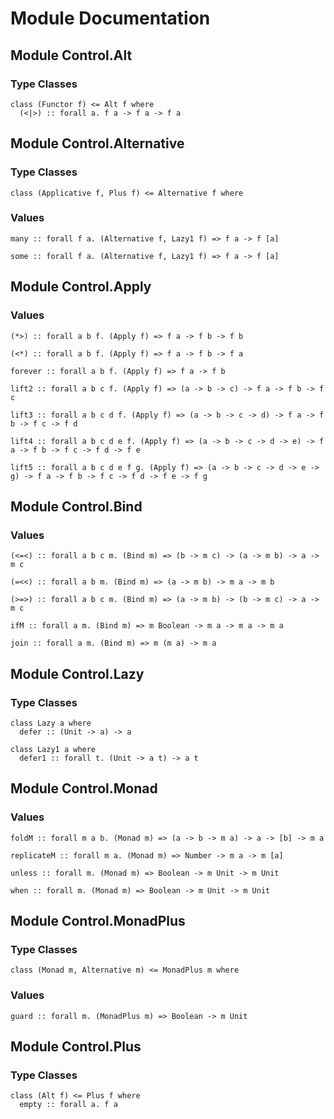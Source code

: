 # Module Documentation

## Module Control.Alt

### Type Classes

    class (Functor f) <= Alt f where
      (<|>) :: forall a. f a -> f a -> f a


## Module Control.Alternative

### Type Classes

    class (Applicative f, Plus f) <= Alternative f where


### Values

    many :: forall f a. (Alternative f, Lazy1 f) => f a -> f [a]

    some :: forall f a. (Alternative f, Lazy1 f) => f a -> f [a]


## Module Control.Apply

### Values

    (*>) :: forall a b f. (Apply f) => f a -> f b -> f b

    (<*) :: forall a b f. (Apply f) => f a -> f b -> f a

    forever :: forall a b f. (Apply f) => f a -> f b

    lift2 :: forall a b c f. (Apply f) => (a -> b -> c) -> f a -> f b -> f c

    lift3 :: forall a b c d f. (Apply f) => (a -> b -> c -> d) -> f a -> f b -> f c -> f d

    lift4 :: forall a b c d e f. (Apply f) => (a -> b -> c -> d -> e) -> f a -> f b -> f c -> f d -> f e

    lift5 :: forall a b c d e f g. (Apply f) => (a -> b -> c -> d -> e -> g) -> f a -> f b -> f c -> f d -> f e -> f g


## Module Control.Bind

### Values

    (<=<) :: forall a b c m. (Bind m) => (b -> m c) -> (a -> m b) -> a -> m c

    (=<<) :: forall a b m. (Bind m) => (a -> m b) -> m a -> m b

    (>=>) :: forall a b c m. (Bind m) => (a -> m b) -> (b -> m c) -> a -> m c

    ifM :: forall a m. (Bind m) => m Boolean -> m a -> m a -> m a

    join :: forall a m. (Bind m) => m (m a) -> m a


## Module Control.Lazy

### Type Classes

    class Lazy a where
      defer :: (Unit -> a) -> a

    class Lazy1 a where
      defer1 :: forall t. (Unit -> a t) -> a t


## Module Control.Monad

### Values

    foldM :: forall m a b. (Monad m) => (a -> b -> m a) -> a -> [b] -> m a

    replicateM :: forall m a. (Monad m) => Number -> m a -> m [a]

    unless :: forall m. (Monad m) => Boolean -> m Unit -> m Unit

    when :: forall m. (Monad m) => Boolean -> m Unit -> m Unit


## Module Control.MonadPlus

### Type Classes

    class (Monad m, Alternative m) <= MonadPlus m where


### Values

    guard :: forall m. (MonadPlus m) => Boolean -> m Unit


## Module Control.Plus

### Type Classes

    class (Alt f) <= Plus f where
      empty :: forall a. f a